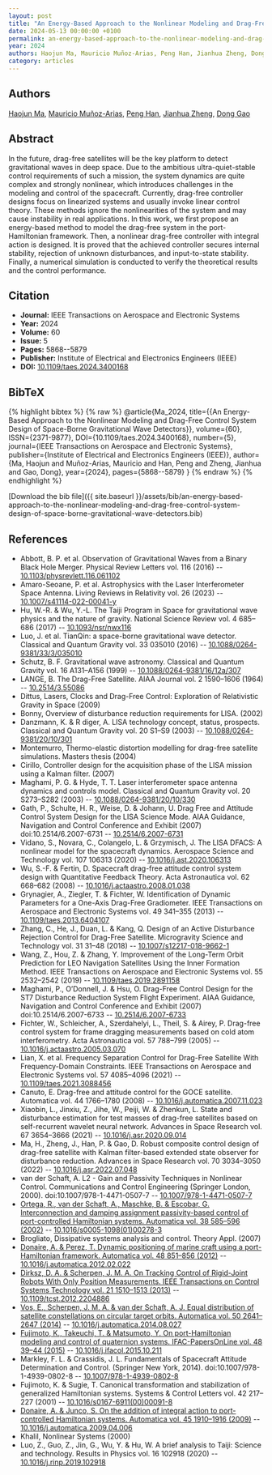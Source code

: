 ```yaml
---
layout: post
title: "An Energy-Based Approach to the Nonlinear Modeling and Drag-Free Control System Design of Space-Borne Gravitational Wave Detectors"
date: 2024-05-13 00:00:00 +0100
permalink: an-energy-based-approach-to-the-nonlinear-modeling-and-drag-free-control-system-design-of-space-borne-gravitational-wave-detectors
year: 2024
authors: Haojun Ma, Mauricio Muñoz-Arias, Peng Han, Jianhua Zheng, Dong Gao
category: articles
---
```

 
## Authors
[Haojun Ma](authors/haojun-ma), [Mauricio Muñoz-Arias](authors/mauricio-munoz-arias), [Peng Han](authors/peng-han), [Jianhua Zheng](authors/jianhua-zheng), [Dong Gao](authors/dong-gao)
 
## Abstract
In the future, drag-free satellites will be the key platform to detect gravitational waves in deep space. Due to the ambitious ultra-quiet-stable control requirements of such a mission, the system dynamics are quite complex and strongly nonlinear, which introduces challenges in the modeling and control of the spacecraft. Currently, drag-free controller designs focus on linearized systems and usually invoke linear control theory. These methods ignore the nonlinearities of the system and may cause instability in real applications. In this work, we first propose an energy-based method to model the drag-free system in the port-Hamiltonian framework. Then, a nonlinear drag-free controller with integral action is designed. It is proved that the achieved controller secures internal stability, rejection of unknown disturbances, and input-to-state stability. Finally, a numerical simulation is conducted to verify the theoretical results and the control performance.
 
## Citation
- **Journal:** IEEE Transactions on Aerospace and Electronic Systems
- **Year:** 2024
- **Volume:** 60
- **Issue:** 5
- **Pages:** 5868--5879
- **Publisher:** Institute of Electrical and Electronics Engineers (IEEE)
- **DOI:** [10.1109/taes.2024.3400168](https://doi.org/10.1109/taes.2024.3400168)
 
## BibTeX
{% highlight bibtex %}
{% raw %}
@article{Ma_2024,
  title={{An Energy-Based Approach to the Nonlinear Modeling and Drag-Free Control System Design of Space-Borne Gravitational Wave Detectors}},
  volume={60},
  ISSN={2371-9877},
  DOI={10.1109/taes.2024.3400168},
  number={5},
  journal={IEEE Transactions on Aerospace and Electronic Systems},
  publisher={Institute of Electrical and Electronics Engineers (IEEE)},
  author={Ma, Haojun and Muñoz-Arias, Mauricio and Han, Peng and Zheng, Jianhua and Gao, Dong},
  year={2024},
  pages={5868--5879}
}
{% endraw %}
{% endhighlight %}
 
[Download the bib file]({{ site.baseurl }}/assets/bib/an-energy-based-approach-to-the-nonlinear-modeling-and-drag-free-control-system-design-of-space-borne-gravitational-wave-detectors.bib)
 
## References
- Abbott, B. P. et al. Observation of Gravitational Waves from a Binary Black Hole Merger. Physical Review Letters vol. 116 (2016) -- [10.1103/physrevlett.116.061102](https://doi.org/10.1103/physrevlett.116.061102)
- Amaro-Seoane, P. et al. Astrophysics with the Laser Interferometer Space Antenna. Living Reviews in Relativity vol. 26 (2023) -- [10.1007/s41114-022-00041-y](https://doi.org/10.1007/s41114-022-00041-y)
- Hu, W.-R. & Wu, Y.-L. The Taiji Program in Space for gravitational wave physics and the nature of gravity. National Science Review vol. 4 685–686 (2017) -- [10.1093/nsr/nwx116](https://doi.org/10.1093/nsr/nwx116)
- Luo, J. et al. TianQin: a space-borne gravitational wave detector. Classical and Quantum Gravity vol. 33 035010 (2016) -- [10.1088/0264-9381/33/3/035010](https://doi.org/10.1088/0264-9381/33/3/035010)
- Schutz, B. F. Gravitational wave astronomy. Classical and Quantum Gravity vol. 16 A131–A156 (1999) -- [10.1088/0264-9381/16/12a/307](https://doi.org/10.1088/0264-9381/16/12a/307)
- LANGE, B. The Drag-Free Satellite. AIAA Journal vol. 2 1590–1606 (1964) -- [10.2514/3.55086](https://doi.org/10.2514/3.55086)
- Dittus, Lasers, Clocks and Drag-Free Control: Exploration of Relativistic Gravity in Space (2009)
- Bonny, Overview of disturbance reduction requirements for LISA. (2002)
- Danzmann, K. & R diger, A. LISA technology concept, status, prospects. Classical and Quantum Gravity vol. 20 S1–S9 (2003) -- [10.1088/0264-9381/20/10/301](https://doi.org/10.1088/0264-9381/20/10/301)
- Montemurro, Thermo-elastic distortion modelling for drag-free satellite simulations. Masters thesis (2004)
- Cirillo, Controller design for the acquisition phase of the LISA mission using a Kalman filter. (2007)
- Maghami, P. G. & Hyde, T. T. Laser interferometer space antenna dynamics and controls model. Classical and Quantum Gravity vol. 20 S273–S282 (2003) -- [10.1088/0264-9381/20/10/330](https://doi.org/10.1088/0264-9381/20/10/330)
- Gath, P., Schulte, H. R., Weise, D. & Johann, U. Drag Free and Attitude Control System Design for the LISA Science Mode. AIAA Guidance, Navigation and Control Conference and Exhibit (2007) doi:10.2514/6.2007-6731 -- [10.2514/6.2007-6731](https://doi.org/10.2514/6.2007-6731)
- Vidano, S., Novara, C., Colangelo, L. & Grzymisch, J. The LISA DFACS: A nonlinear model for the spacecraft dynamics. Aerospace Science and Technology vol. 107 106313 (2020) -- [10.1016/j.ast.2020.106313](https://doi.org/10.1016/j.ast.2020.106313)
- Wu, S.-F. & Fertin, D. Spacecraft drag-free attitude control system design with Quantitative Feedback Theory. Acta Astronautica vol. 62 668–682 (2008) -- [10.1016/j.actaastro.2008.01.038](https://doi.org/10.1016/j.actaastro.2008.01.038)
- Grynagier, A., Ziegler, T. & Fichter, W. Identification of Dynamic Parameters for a One-Axis Drag-Free Gradiometer. IEEE Transactions on Aerospace and Electronic Systems vol. 49 341–355 (2013) -- [10.1109/taes.2013.6404107](https://doi.org/10.1109/taes.2013.6404107)
- Zhang, C., He, J., Duan, L. & Kang, Q. Design of an Active Disturbance Rejection Control for Drag-Free Satellite. Microgravity Science and Technology vol. 31 31–48 (2018) -- [10.1007/s12217-018-9662-1](https://doi.org/10.1007/s12217-018-9662-1)
- Wang, Z., Hou, Z. & Zhang, Y. Improvement of the Long-Term Orbit Prediction for LEO Navigation Satellites Using the Inner Formation Method. IEEE Transactions on Aerospace and Electronic Systems vol. 55 2532–2542 (2019) -- [10.1109/taes.2019.2891158](https://doi.org/10.1109/taes.2019.2891158)
- Maghami, P., O’Donnell, J. & Hsu, O. Drag-Free Control Design for the ST7 Disturbance Reduction System Flight Experiment. AIAA Guidance, Navigation and Control Conference and Exhibit (2007) doi:10.2514/6.2007-6733 -- [10.2514/6.2007-6733](https://doi.org/10.2514/6.2007-6733)
- Fichter, W., Schleicher, A., Szerdahelyi, L., Theil, S. & Airey, P. Drag-free control system for frame dragging measurements based on cold atom interferometry. Acta Astronautica vol. 57 788–799 (2005) -- [10.1016/j.actaastro.2005.03.070](https://doi.org/10.1016/j.actaastro.2005.03.070)
- Lian, X. et al. Frequency Separation Control for Drag-Free Satellite With Frequency-Domain Constraints. IEEE Transactions on Aerospace and Electronic Systems vol. 57 4085–4096 (2021) -- [10.1109/taes.2021.3088456](https://doi.org/10.1109/taes.2021.3088456)
- Canuto, E. Drag-free and attitude control for the GOCE satellite. Automatica vol. 44 1766–1780 (2008) -- [10.1016/j.automatica.2007.11.023](https://doi.org/10.1016/j.automatica.2007.11.023)
- Xiaobin, L., Jinxiu, Z., Jihe, W., Peiji, W. & Zhenkun, L. State and disturbance estimation for test masses of drag-free satellites based on self-recurrent wavelet neural network. Advances in Space Research vol. 67 3654–3666 (2021) -- [10.1016/j.asr.2020.09.014](https://doi.org/10.1016/j.asr.2020.09.014)
- Ma, H., Zheng, J., Han, P. & Gao, D. Robust composite control design of drag-free satellite with Kalman filter-based extended state observer for disturbance reduction. Advances in Space Research vol. 70 3034–3050 (2022) -- [10.1016/j.asr.2022.07.048](https://doi.org/10.1016/j.asr.2022.07.048)
- van der Schaft, A. L2 - Gain and Passivity Techniques in Nonlinear Control. Communications and Control Engineering (Springer London, 2000). doi:10.1007/978-1-4471-0507-7 -- [10.1007/978-1-4471-0507-7](https://doi.org/10.1007/978-1-4471-0507-7)
- [Ortega, R., van der Schaft, A., Maschke, B. & Escobar, G. Interconnection and damping assignment passivity-based control of port-controlled Hamiltonian systems. Automatica vol. 38 585–596 (2002)](interconnection-and-damping-assignment-passivity-based-control-of-port-controlled-hamiltonian-systems) -- [10.1016/s0005-1098(01)00278-3](https://doi.org/10.1016/s0005-1098(01)00278-3)
- Brogliato, Dissipative systems analysis and control. Theory Appl. (2007)
- [Donaire, A. & Perez, T. Dynamic positioning of marine craft using a port-Hamiltonian framework. Automatica vol. 48 851–856 (2012)](dynamic-positioning-of-marine-craft-using-a-port-hamiltonian-framework) -- [10.1016/j.automatica.2012.02.022](https://doi.org/10.1016/j.automatica.2012.02.022)
- [Dirksz, D. A. & Scherpen, J. M. A. On Tracking Control of Rigid-Joint Robots With Only Position Measurements. IEEE Transactions on Control Systems Technology vol. 21 1510–1513 (2013)](on-tracking-control-of-rigid-joint-robots-with-only-position-measurements) -- [10.1109/tcst.2012.2204886](https://doi.org/10.1109/tcst.2012.2204886)
- [Vos, E., Scherpen, J. M. A. & van der Schaft, A. J. Equal distribution of satellite constellations on circular target orbits. Automatica vol. 50 2641–2647 (2014)](equal-distribution-of-satellite-constellations-on-circular-target-orbits) -- [10.1016/j.automatica.2014.08.027](https://doi.org/10.1016/j.automatica.2014.08.027)
- [Fujimoto, K., Takeuchi, T. & Matsumoto, Y. On port-Hamiltonian modeling and control of quaternion systems. IFAC-PapersOnLine vol. 48 39–44 (2015)](on-port-hamiltonian-modeling-and-control-of-quaternion-systems) -- [10.1016/j.ifacol.2015.10.211](https://doi.org/10.1016/j.ifacol.2015.10.211)
- Markley, F. L. & Crassidis, J. L. Fundamentals of Spacecraft Attitude Determination and Control. (Springer New York, 2014). doi:10.1007/978-1-4939-0802-8 -- [10.1007/978-1-4939-0802-8](https://doi.org/10.1007/978-1-4939-0802-8)
- Fujimoto, K. & Sugie, T. Canonical transformation and stabilization of generalized Hamiltonian systems. Systems &amp; Control Letters vol. 42 217–227 (2001) -- [10.1016/s0167-6911(00)00091-8](https://doi.org/10.1016/s0167-6911(00)00091-8)
- [Donaire, A. & Junco, S. On the addition of integral action to port-controlled Hamiltonian systems. Automatica vol. 45 1910–1916 (2009)](on-the-addition-of-integral-action-to-port-controlled-hamiltonian-systems) -- [10.1016/j.automatica.2009.04.006](https://doi.org/10.1016/j.automatica.2009.04.006)
- Khalil, Nonlinear Systems (2000)
- Luo, Z., Guo, Z., Jin, G., Wu, Y. & Hu, W. A brief analysis to Taiji: Science and technology. Results in Physics vol. 16 102918 (2020) -- [10.1016/j.rinp.2019.102918](https://doi.org/10.1016/j.rinp.2019.102918)

